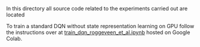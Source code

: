 In this directory all source code related to the experiments carried out are located


To train a standard DQN without state representation learning on GPU follow the instructions over at [train_dqn_roggeveen_et_al.ipynb](https://colab.research.google.com/drive/1a2BuXuE3pgx-o6YYxV8hrcApVhOpiMkI?usp=sharing) hosted on Google Colab.
